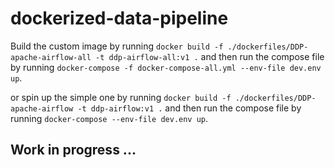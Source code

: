 # dockerized-data-pipeline

Build the custom image by running `docker build -f ./dockerfiles/DDP-apache-airflow-all -t ddp-airflow-all:v1 .`
and then run the compose file by running
`docker-compose -f docker-compose-all.yml --env-file dev.env up`.

or spin up the simple one by running `docker build -f ./dockerfiles/DDP-apache-airflow -t ddp-airflow:v1 .`
and then run the compose file by running
`docker-compose --env-file dev.env up`.
<h2>Work in progress ...</h2>



